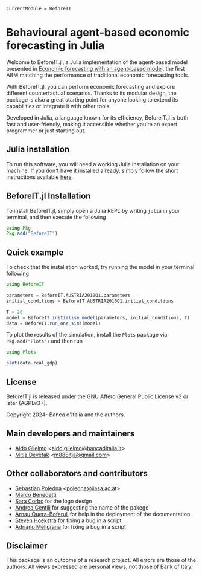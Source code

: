 ```@meta
CurrentModule = BeforeIT 
```

# Behavioural agent-based economic forecasting in Julia


Welcome to BeforeIT.jl, a Julia implementation of the agent-based model presented in [Economic forecasting with an agent-based model](https://www.sciencedirect.com/science/article/pii/S0014292122001891), the first ABM matching the performance of traditional economic forecasting tools.

With BeforeIT.jl, you can perform economic forecasting and explore different counterfactual scenarios. Thanks to its modular design, the package is also a great starting point for anyone looking to extend its capabilities or integrate it with other tools.

Developed in Julia, a language known for its efficiency, BeforeIT.jl is both fast and user-friendly, making it accessible whether you’re an expert programmer or just starting out.

## Julia installation

To run this software, you will need a working Julia installation on your machine.
If you don't have it installed already, simply follow the short instructions available [here](https://julialang.org/downloads/).

## BeforeIT.jl Installation

To install BeforeIT.jl, simply open a Julia REPL by writing `julia` in your terminal, and then execute the following

```julia
using Pkg
Pkg.add("BeforeIT")
```

## Quick example

To check that the installation worked, try running the model in your terminal following

```julia
using BeforeIT

parameters = BeforeIT.AUSTRIA2010Q1.parameters
initial_conditions = BeforeIT.AUSTRIA2010Q1.initial_conditions

T = 20
model = BeforeIT.initialise_model(parameters, initial_conditions, T)
data = BeforeIT.run_one_sim!(model)
```

To plot the results of the simulation, install the `Plots` package via ```Pkg.add("Plots")```  and then run

```julia
using Plots

plot(data.real_gdp)
```

## License

BeforeIT.jl is released under the GNU Affero General Public License v3 or later (AGPLv3+).

Copyright 2024- Banca d'Italia and the authors.

## Main developers and maintainers

- [Aldo Glielmo](https://github.com/AldoGl) <[aldo.glielmo@bancaditalia.it](mailto:aldo.glielmo@bancaditalia.it)>
- [Mitja Devetak](https://github.com/Devetak) <[m888itja@gmail.com](mailto:m888itja@gmail.com)>

## Other collaborators and contributors

- [Sebastian Poledna](https://github.com/sebastianpoledna) <[poledna@iiasa.ac.at](mailto:poledna@iiasa.ac.at)>
- [Marco Benedetti](https://www.bankit.art/people/marco-benedetti)
- [Sara Corbo](https://www.bankit.art/people/sara-corbo) for the logo design
- [Andrea Gentili](https://www.bankit.art/people/andrea-gentili) for suggesting the name of the pakege
- [Arnau Quera-Bofarull](https://github.com/arnauqb) for help in the deployment of the documentation
- [Steven Hoekstra](https://github.com/SGHoekstra) for fixing a bug in a script
- [Adriano Meligrana](https://github.com/Tortar) for fixing a bug in a script

## Disclaimer

This package is an outcome of a research project. All errors are those of
the authors. All views expressed are personal views, not those of Bank of Italy.
